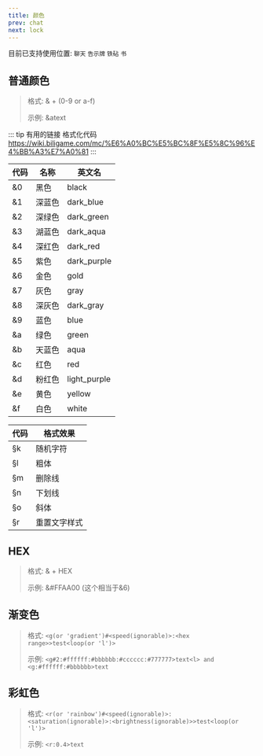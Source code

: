 ```yaml
---
title: 颜色
prev: chat
next: lock
---
```


目前已支持使用位置: `聊天` `告示牌` `铁砧` `书`

## 普通颜色

> 格式: & + (0-9 or a-f)
>
> 示例: &atext

::: tip 有用的链接
格式化代码 https://wiki.biligame.com/mc/%E6%A0%BC%E5%BC%8F%E5%8C%96%E4%BB%A3%E7%A0%81
:::

|代码|名称|英文名|
|---|---|---|
|&0|黑色|black|
|&1|深蓝色|dark_blue|
|&2|深绿色|dark_green|
|&3|湖蓝色|dark_aqua|
|&4|深红色|dark_red|
|&5|紫色|dark_purple|
|&6|金色|gold|
|&7|灰色|gray|
|&8|深灰色|dark_gray|
|&9|蓝色|blue|
|&a|绿色|green|
|&b|天蓝色|aqua|
|&c|红色|red|
|&d|粉红色|light_purple|
|&e|黄色|yellow|
|&f|白色|white|

|代码|格式效果|
|---|---|
|§k|随机字符|
|§l|粗体|
|§m|删除线|
|§n|下划线|
|§o|斜体|
|§r|重置文字样式|

## HEX

> 格式: & + HEX
>
> 示例: &#FFAA00 (这个相当于&6)

## 渐变色

> 格式: `<g(or 'gradient')#<speed(ignorable)>:<hex range>>test<loop(or 'l')>`
>
> 示例: `<g#2:#ffffff:#bbbbbb:#cccccc:#777777>text<l> and <g:#ffffff:#bbbbbb>text`

## 彩虹色

> 格式: `<r(or 'rainbow')#<speed(ignorable)>:<saturation(ignorable)>:<brightness(ignorable)>>test<loop(or 'l')>`
>
> 示例: `<r:0.4>text`
